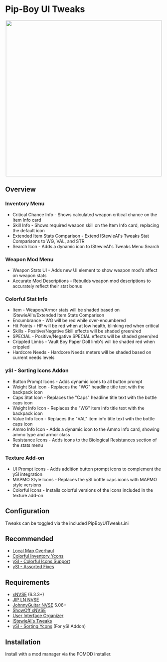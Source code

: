 # Pip-Boy UI Tweaks
<p align="center">
    <img height="500px" src="https://staticdelivery.nexusmods.com/mods/130/images/85343/85343-1711146413-1189014449.png">
</p>

## Overview

### Inventory Menu
- Critical Chance Info - Shows calculated weapon critical chance on the Item Info card
- Skill Info - Shows required weapon skill on the Item Info card, replacing the default icon
- Extended Item Stats Comparison - Extend lStewieAl's Tweaks Stat Comparisons to WG, VAL, and STR
- Search Icon - Adds a dynamic icon to lStewieAl's Tweaks Menu Search

### Weapon Mod Menu
- Weapon Stats UI - Adds new UI element to show weapon mod's affect on weapon stats
- Accurate Mod Descriptions - Rebuilds weapon mod descriptions to accurately reflect their stat bonus

### Colorful Stat Info
- Item - Weapon/Armor stats will be shaded based on lStewieAl's/Extended Item Stats Comparison
- Encumbrance - WG will be red while over-encumbered
- Hit Points - HP will be red when at low health, blinking red when critical
- Skills - Positive/Negative Skill effects will be shaded green/red
- SPECIAL - Positive/Negative SPECIAL effects will be shaded green/red
- Crippled Limbs - Vault Boy Paper Doll limb's will be shaded red when crippled
- Hardcore Needs - Hardcore Needs meters will be shaded based on current needs levels

### ySI - Sorting Icons Addon
- Button Prompt Icons - Adds dynamic icons to all button prompt
- Weight Stat Icon - Replaces the "WG" headline title text with the backpack icon
- Caps Stat Icon - Replaces the "Caps" headline title text with the bottle caps icon
- Weight Info Icon - Replaces the "WG" item info title text with the backpack icon
- Value Info Icon - Replaces the "VAL" item info title text with the bottle caps icon
- Ammo Info Icon - Adds a dynamic icon to the Ammo Info card, showing ammo type and armor class
- Resistance Icons - Adds icons to the Biological Resistances section of the stats menu

### Texture Add-on
- UI Prompt Icons - Adds addition button prompt icons to complement the ySI integration
- MAPMO Style Icons - Replaces the ySI bottle caps icons with MAPMO style versions
- Colorful Icons - Installs colorful versions of the icons included in the texture add-on

## Configuration
Tweaks can be toggled via the included PipBoyUITweaks.ini

## Recommended
- [Local Map Overhaul](https://www.nexusmods.com/newvegas/mods/88533)
- [Colorful Inventory Ycons](https://www.nexusmods.com/newvegas/mods/78674)
- [ySI - Colorful Icons Support](https://www.nexusmods.com/newvegas/mods/85075)
- [ySI - Assorted Fixes](https://www.nexusmods.com/newvegas/mods/86715)

## Requirements
- [xNVSE](https://www.nexusmods.com/newvegas/mods/67883) (6.3.3+)
- [JIP LN NVSE](https://www.nexusmods.com/newvegas/mods/58277)
- [JohnnyGuitar NVSE](https://www.nexusmods.com/newvegas/mods/66927) 5.06+
- [ShowOff xNVSE](https://www.nexusmods.com/newvegas/mods/72541)
- [User Interface Organizer](https://www.nexusmods.com/newvegas/mods/57174)
- [lStewieAl's Tweaks](https://www.nexusmods.com/newvegas/mods/66347)
- [ySI - Sorting Ycons](https://www.nexusmods.com/newvegas/mods/74358) (For ySI Addon)

## Installation
Install with a mod manager via the FOMOD installer.